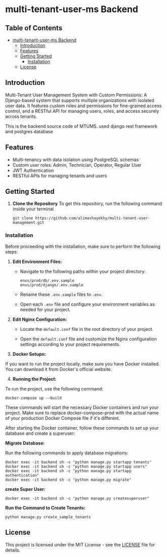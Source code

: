 # multi-tenant-user-ms Backend

## Table of Contents

- [multi-tenant-user-ms Backend](#multi-tenant-user-ms-Backend)
  - [Introduction](#introduction)
  - [Features](#features)
  - [Getting Started](#getting-started)
    - [Installation](#installation)
  - [License](#license)

## Introduction

Multi-Tenant User Management System with Custom Permissions: A Django-based system that supports multiple organizations with isolated user data. It features custom roles and permissions for fine-grained access control, and a RESTful API for managing users, roles, and access securely across tenants.

This is the backend source code of MTUMS. used django rest framework and postgres database

## Features

- Multi-tenancy with data isolation using PostgreSQL schemas
- Custom user roles: Admin, Technician, Operator, Regular User
- JWT Authentication
- RESTful APIs for managing tenants and users

## Getting Started

1. **Clone the Repository**
   To get this repository, run the following command inside your terminal
   ```shell
   git clone https://github.com/alimashayekhy/multi-tenant-user-management.git
   ```

### Installation

Before proceeding with the installation, make sure to perform the following steps:

1. **Edit Environment Files:**

   - Navigate to the following paths within your project directory:

     ```shell
     envs/prod/db/.env.sample
     envs/prod/django/.env.sample
     ```

   - Rename these `.env.sample` files to `.env`.

   - Open each `.env` file and configure your environment variables as needed for your project.

2. **Edit Nginx Configuration:**

   - Locate the `default.conf` file in the root directory of your project.

   - Open the `default.conf` file and customize the Nginx configuration settings according to your project requirements.

3. **Docker Setupn:**

If you want to run the project locally, make sure you have Docker installed. You can download it from Docker's official website.

4. **Running the Project:**

To run the project, use the following command:

```shell
docker-compose up --build
```

These commands will start the necessary Docker containers and run your project. Make sure to replace docker-compose-prod with the actual name of your production Docker Compose file if it's different.

After starting the Docker container, follow these commands to set up your database and create a superuser:

**Migrate Database:**

Run the following commands to apply database migrations:

```shell
docker exec -it backend sh -c "python manage.py startapp tenants"
docker exec -it backend sh -c "python manage.py startapp users"
docker exec -it backend sh -c "python manage.py startapp authentication"
docker exec -it backend sh -c "python manage.py migrate"
```

**create Super User:**

```
docker exec -it backend sh -c "python manage.py createsuperuser"
```

**Run the Command to Create Tenants:**

```
python manage.py create_sample_tenants
```

## License

This project is licensed under the MIT License - see the [LICENSE](./LICENSE) file for details.
